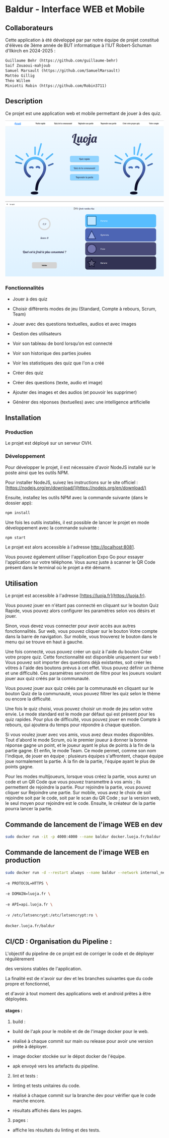 # Baldur - Interface WEB et Mobile

## Collaborateurs

Cette application à été développé par par notre équipe de projet constitué d'élèves de 3ème année de BUT informatique à l'IUT Robert-Schuman d'Ilkirch en 2024-2025 :

    Guillaume Behr (https://github.com/guillaume-behr)
    Saif Zouaoui-mahjoub
    Samuel Marsault (https://github.com/SamuelMarsault)
    Mattéo Gillig
    Théo Willem
    Miniotti Robin (https://github.com/Robin3711)



## Description




Ce projet est une application web et mobile permettant de jouer à des quiz.




![Capture d'écran de la page d'accueil de l'application](assets-readme/ecran-principale.png "Capture d'écran de la page d'accueil de l'application")

![Capture d'écran de la page de jeu de l'application](assets-readme/ecran-game.png "Capture d'écran de la page du jeu de l'application")




### Fonctionnalités




- Jouer à des quiz

- Choisir différents modes de jeu (Standard, Compte à rebours, Scrum, Team)

- Jouer avec des questions textuelles, audios et avec images

- Gestion des utilisateurs

- Voir son tableau de bord lorsqu’on est connecté

- Voir son historique des parties jouées

- Voir les statistiques des quiz que l'on a créé

- Créer des quiz

- Créer des questions (texte, audio et image)

- Ajouter des images et des audios (et pouvoir les supprimer)

- Générer des réponses (textuelles) avec une intelligence artificielle




## Installation




### Production




Le projet est déployé sur un serveur OVH.




### Développement




Pour développer le projet, il est nécessaire d'avoir NodeJS installé sur le poste ainsi que les outils NPM.




Pour installer NodeJS, suivez les instructions sur le site officiel : [https://nodejs.org/en/download/](https://nodejs.org/en/download/)




Ensuite, installez les outils NPM avec la commande suivante (dans le dossier app):




```bash
npm install
```




Une fois les outils installés, il est possible de lancer le projet en mode développement avec la commande suivante :




```bash
npm start
```




Le projet est alors accessible à l'adresse [http://localhost:8081](http://localhost:8081).




Vous pouvez également utiliser l'application Expo Go pour essayer l'application sur votre téléphone. Vous aurez juste à scanner le QR Code présent dans le terminal où le projet a été démarré.




## Utilisation




Le projet est accessible à l'adresse [https://luoja.fr](https://luoja.fr).




Vous pouvez jouer en n'étant pas connecté en cliquant sur le bouton Quiz Rapide, vous pouvez alors configurer les paramètres selon vos désirs et jouer.




Sinon, vous devez vous connecter pour avoir accès aux autres fonctionnalités. Sur web, vous pouvez cliquer sur le bouton Votre compte dans la barre de navigation. Sur mobile, vous trouverez le bouton dans le menu qui se trouve en haut à gauche.




Une fois connecté, vous pouvez créer un quiz à l'aide du bouton Créer votre propre quiz. Cette fonctionnalité est disponible uniquement sur web ! Vous pouvez soit importer des questions déjà existantes, soit créer les vôtres à l'aide des boutons prévus à cet effet. Vous pouvez définir un thème et une difficulté. Ces paramètres serviront de filtre pour les joueurs voulant jouer aux quiz créés par la communauté.




Vous pouvez jouer aux quiz créés par la communauté en cliquant sur le bouton Quiz de la communauté, vous pouvez filtrer les quiz selon le thème ou encore la difficulté.




Une fois le quiz choisi, vous pouvez choisir un mode de jeu selon votre envie. Le mode standard est le mode par défaut qui est présent pour les quiz rapides. Pour plus de difficulté, vous pouvez jouer en mode Compte à rebours, qui ajoutera du temps pour répondre à chaque question.




Si vous voulez jouer avec vos amis, vous avez deux modes disponibles. Tout d'abord le mode Scrum, où le premier joueur à donner la bonne réponse gagne un point, et le joueur ayant le plus de points à la fin de la partie gagne. Et enfin, le mode Team. Ce mode permet, comme son nom l'indique, de jouer en équipe : plusieurs équipes s'affrontent, chaque équipe joue normalement la partie. À la fin de la partie, l'équipe ayant le plus de points gagne.




Pour les modes multijoueurs, lorsque vous créez la partie, vous aurez un code et un QR Code que vous pouvez transmettre à vos amis ; ils permettent de rejoindre la partie. Pour rejoindre la partie, vous pouvez cliquer sur Rejoindre une partie. Sur mobile, vous avez le choix de soit rejoindre soit par le code, soit par le scan du QR Code ; sur la version web, le seul moyen pour rejoindre est le code. Ensuite, le créateur de la partie pourra lancer la partie.





## Commande de lancement de l'image WEB en dev




```bash
sudo docker run -it -p 4000:4000 --name baldur docker.luoja.fr/baldur
```




## Commande de lancement de l'image WEB en production




```bash
sudo docker run -d --restart always --name baldur --network internal_network \

-e PROTOCOL=HTTPS \

-e DOMAIN=luoja.fr \

-e API=api.luoja.fr \

-v /etc/letsencrypt:/etc/letsencrypt:ro \

docker.luoja.fr/baldur
```




## CI/CD : Organisation du Pipeline :




L'objectif du pipeline de ce projet est de corriger le code et de déployer régulièrement

des versions stables de l'application.




La finalité est de n'avoir sur dev et les branches suivantes que du code propre et fonctionnel,

et d'avoir à tout moment des applications web et android prêtes à être déployées.




#### stages :

1. build :

 - build de l'apk pour le mobile et de de l'image docker pour le web.

 - réalisé à chaque commit sur main ou release pour avoir une version prête à déployer.

 - image docker stockée sur le dépot docker de l'équipe.

 - apk envoyé vers les artefacts du pipeline.




2. lint et tests :

 - linting et tests unitaires du code.

 - réalisé à chaque commit sur la branche dev pour vérifier que le code marche encore.

 - résultats affichés dans les pages.

3. pages :

 - affiche les résultats du linting et des tests.



